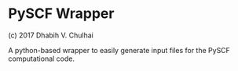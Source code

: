 PySCF Wrapper
=============

(c) 2017 Dhabih V. Chulhai

A python-based wrapper to easily generate input files
for the PySCF computational code.

